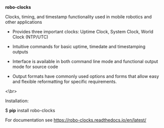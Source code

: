 **robo-clocks** 


Clocks, timing, and timestamp functionality used in mobile robotics and other applications

* Provides three important clocks: Uptime Clock, System Clock, World Clock (NTP/UTC)

* Intuitive commands for basic uptime, timedate and timestamping outputs

* Interface is available in both command line mode and functional output mode for source code

* Output formats have commonly used options and forms that allow easy and flexible reformatting for specific requirements.
  



<\br>

Installation:

$ **pip** install robo-clocks


For documentation see https://robo-clocks.readthedocs.io/en/latest/







